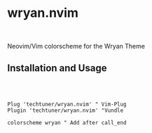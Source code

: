 # wryan.nvim
<br>

Neovim/Vim colorscheme for the Wryan Theme
<br>

## Installation and Usage
<br>

```vim

Plug 'techtuner/wryan.nvim' " Vim-Plug
Plugin 'techtuner/wryan.nvim' "Vundle

colorscheme wryan " Add after call_end
```
